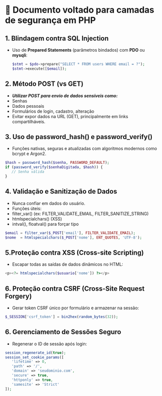 # 🔐 Documento voltado para camadas de segurança em PHP

## 1. Blindagem contra SQL Injection
- Uso de **Prepared Statements** (parâmetros bindados) com **PDO** ou **mysqli**:
  ```php
  $stmt = $pdo->prepare("SELECT * FROM users WHERE email = ?");
  $stmt->execute([$email]);

## 2. Método POST (vs GET)
- ***Utilizar POST para envio de dados sensíveis como:***
- Senhas
- Dados pessoais
- Formulários de login, cadastro, alteração
- Evitar expor dados na URL (GET), principalmente em links compartilháveis.

## 3. Uso de password_hash() e password_verify()
- Funções nativas, seguras e atualizadas com algoritmos modernos como bcrypt e Argon2.
 ```php
$hash = password_hash($senha, PASSWORD_DEFAULT);
if (password_verify($senhaDigitada, $hash)) {
    // Senha válida
}
 ```

## 4. Validação e Sanitização de Dados

- Nunca confiar em dados do usuário.
- Funções úteis:
- filter_var() (ex: FILTER_VALIDATE_EMAIL, FILTER_SANITIZE_STRING)
- htmlspecialchars() (XSS)
- intval(), floatval() para forçar tipo
 ```php
$email = filter_var($_POST['email'], FILTER_VALIDATE_EMAIL);
$nome  = htmlspecialchars($_POST['nome'], ENT_QUOTES, 'UTF-8');
 ```

## 5.Proteção contra XSS (Cross-site Scripting)
- Escapar todas as saídas de dados dinâmicos no HTML:
 ```php
 <p><?= htmlspecialchars($usuario['nome']) ?></p>
 ```

## 6. Proteção contra CSRF (Cross-Site Request Forgery)
- Gerar token CSRF único por formulário e armazenar na sessão:
 ```php
$_SESSION['csrf_token'] = bin2hex(random_bytes(32));
 ```

## 6. Gerenciamento de Sessões Seguro
- Regenerar o ID de sessão após login:
 ```php
session_regenerate_id(true);
session_set_cookie_params([
    'lifetime' => 0,
    'path' => '/',
    'domain' => 'seudominio.com',
    'secure' => true,
    'httponly' => true,
    'samesite' => 'Strict'
]);
 ```
